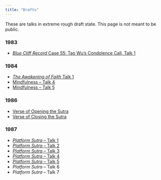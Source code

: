 ```yaml
---
title: "Drafts"
---
```


These are talks in extreme rough draft state. This page is not meant to be public.

### 1983

- [*Blue Cliff Record* Case 55: Tao Wu’s Condolence Call, Talk 1](1984-02-18-Blue-Cliff-Record-Case-55-Talk-1)

### 1984

- [*The Awakening of Faith* Talk 1](1984-03-16-The-Awakening-of-Faith)
- [Mindfulness – Talk 4](1984-03-24-Mindfulness-Talk-4)
- [Mindfulness – Talk 5](1984-03-25-Mindfulness-Talk-5)

### 1986

- [Verse of Opening the Sutra](1986-07-23-Verse-of-Opening-the-Sutra)
- [Verse of Closing the Sutra](1986-07-26-Verse-of-Closing-the-Sutra)

### 1987

- [*Platform Sutra* – Talk 1](1987-03-06-Platform-Sutra-Talk-1)
- [*Platform Sutra* – Talk 2](1987-03-20-Platform-Sutra-Talk-2)
- [*Platform Sutra* – Talk 3](1987-03-27-Platform-Sutra-Talk-3)
- [*Platform Sutra* – Talk 4](1987-04-03-Platform-Sutra-Talk-4)
- [*Platform Sutra* – Talk 5](1987-04-10-Platform-Sutra-Talk-5)
- *Platform Sutra* – Talk 6
- *Platform Sutra* – Talk 7

<a name="end">
